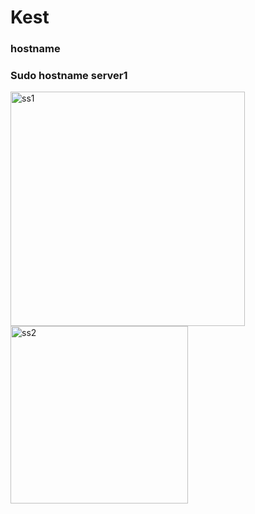 # Kest
### hostname
### Sudo hostname server1
<img width="375" alt="ss1" src="https://user-images.githubusercontent.com/92379040/145439621-0b68eaaf-fc69-4160-9a51-3375fc550f82.png">
<img width="284" alt="ss2" src="https://user-images.githubusercontent.com/92379040/145439950-b3bd5120-8ffd-44d6-8c4d-b7df7b170bb9.png">
